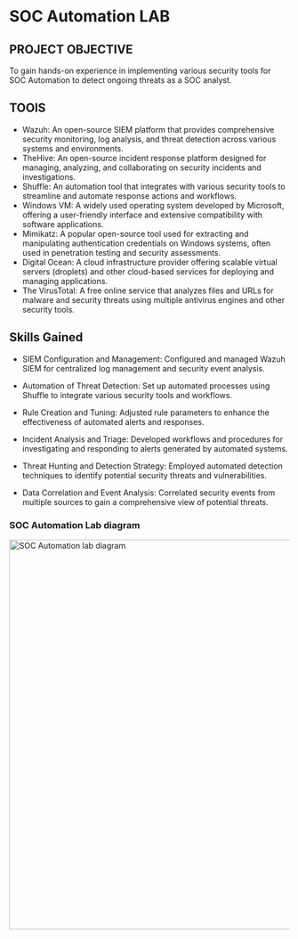# SOC Automation LAB


## PROJECT OBJECTIVE

To gain hands-on experience in implementing various security tools for SOC Automation to detect ongoing threats as a SOC analyst. 


## TOOlS

- Wazuh: An open-source SIEM platform that provides comprehensive security monitoring, log analysis, and threat detection across various systems and environments.
- TheHive: An open-source incident response platform designed for managing, analyzing, and collaborating on security incidents and investigations.
- Shuffle: An automation tool that integrates with various security tools to streamline and automate response actions and workflows.
- Windows VM: A widely used operating system developed by Microsoft, offering a user-friendly interface and extensive compatibility with software applications.
- Mimikatz: A popular open-source tool used for extracting and manipulating authentication credentials on Windows systems, often used in penetration testing and security assessments.
- Digital Ocean: A cloud infrastructure provider offering scalable virtual servers (droplets) and other cloud-based services for deploying and managing applications.
- The VirusTotal: A free online service that analyzes files and URLs for malware and security threats using multiple antivirus engines and other security tools.

## Skills Gained

- SIEM Configuration and Management: Configured and managed Wazuh SIEM for centralized log management and security event analysis.

- Automation of Threat Detection: Set up automated processes using Shuffle to integrate various security tools and workflows.

- Rule Creation and Tuning: Adjusted rule parameters to enhance the effectiveness of automated alerts and responses.

- Incident Analysis and Triage: Developed workflows and procedures for investigating and responding to alerts generated by automated systems.

- Threat Hunting and Detection Strategy: Employed automated detection techniques to identify potential security threats and vulnerabilities.

- Data Correlation and Event Analysis: Correlated security events from multiple sources to gain a comprehensive view of potential threats.



### SOC Automation Lab diagram


<img width="700" alt="SOC Automation lab diagram" src="https://github.com/user-attachments/assets/b9290be3-8f81-4321-b794-3ba75d5fb658">



